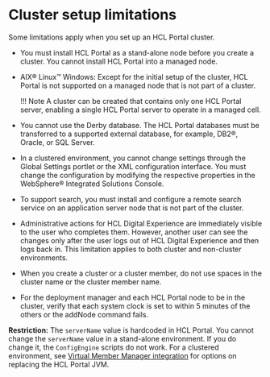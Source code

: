 # Cluster setup limitations

Some limitations apply when you set up an HCL Portal cluster.

-   You must install HCL Portal as a stand-alone node before you create a cluster. You cannot install HCL Portal into a managed node.
-   AIX® Linux™ Windows: Except for the initial setup of the cluster, HCL Portal is not supported on a managed node that is not part of a cluster.

    !!! Note
        A cluster can be created that contains only one HCL Portal server, enabling a single HCL Portal server to operate in a managed cell.

-   You cannot use the Derby database. The HCL Portal databases must be transferred to a supported external database, for example, DB2®, Oracle, or SQL Server.
-   In a clustered environment, you cannot change settings through the Global Settings portlet or the XML configuration interface. You must change the configuration by modifying the respective properties in the WebSphere® Integrated Solutions Console.
-   To support search, you must install and configure a remote search service on an application server node that is not part of the cluster.
-   Administrative actions for HCL Digital Experience are immediately visible to the user who completes them. However, another user can see the changes only after the user logs out of HCL Digital Experience and then logs back in. This limitation applies to both cluster and non-cluster environments.
-   When you create a cluster or a cluster member, do not use spaces in the cluster name or the cluster member name.
-   For the deployment manager and each HCL Portal node to be in the cluster, verify that each system clock is set to within 5 minutes of the others or the addNode command fails.

**Restriction:** The `serverName` value is hardcoded in HCL Portal. You cannot change the `serverName` value in a stand-alone environment. If you do change it, the `ConfigEngine` scripts do not work. For a clustered environment, see [Virtual Member Manager integration](../user_registry_consideration/plan_vmm_int.md) for options on replacing the HCL Portal JVM.


